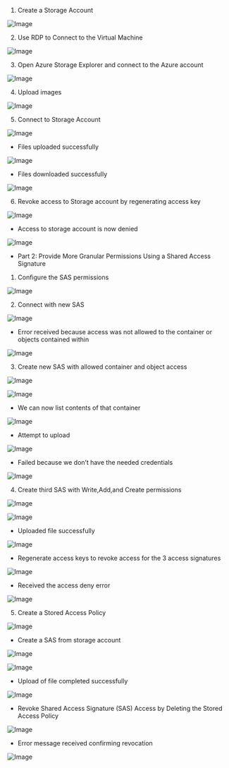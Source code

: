 1. Create a Storage Account

![Image](https://github.com/user-attachments/assets/43b28c03-4f80-4284-8455-c681d28fca1f)

2. Use RDP to Connect to the Virtual Machine

![Image](https://github.com/user-attachments/assets/1427a0cc-2e5f-43d8-8408-7180314012e0)

3. Open Azure Storage Explorer and connect to the Azure account

![Image](https://github.com/user-attachments/assets/9291095d-a6ad-4d5f-81cd-989c92714a5d)

4. Upload images

![Image](https://github.com/user-attachments/assets/8888bc9f-3798-4077-a447-fed2263185af)

5. Connect to Storage Account

![Image](https://github.com/user-attachments/assets/7e36c091-a7ef-4103-88f5-1a324026dcb9)

- Files uploaded successfully

![Image](https://github.com/user-attachments/assets/7a0ff864-27cf-4d28-8a2d-a4e2df92f26c)

- Files downloaded successfully

![Image](https://github.com/user-attachments/assets/8717b8a8-4009-4075-872d-369b66744f05)

6. Revoke access to Storage account by regenerating access key

![Image](https://github.com/user-attachments/assets/c8590e06-a240-4118-974d-dd9f8857d09f)

- Access to storage account is now denied

![Image](https://github.com/user-attachments/assets/dd265fe5-2841-4d01-9d6e-499253077963)

- Part 2: Provide More Granular Permissions Using a Shared Access Signature

1. Configure the SAS permissions

![Image](https://github.com/user-attachments/assets/faea8b84-5e05-444f-8590-e8c55267244b)

2. Connect with new SAS

![Image](https://github.com/user-attachments/assets/516465f5-d393-4c43-97e6-df71f295976f)

- Error received because access was not allowed to the container or objects contained within

![Image](https://github.com/user-attachments/assets/7a194e50-cf7d-4b08-b142-73950af4ee73)

3. Create new SAS with allowed container and object access

![Image](https://github.com/user-attachments/assets/7375e510-3bee-46e7-ac39-aacad8116b6c)

![Image](https://github.com/user-attachments/assets/343c05ec-a13a-4af5-9f32-5d4b8ee6d542)

- We can now list contents of that container

![Image](https://github.com/user-attachments/assets/4a588849-70c6-4cfb-932d-a6ec75d18c0c)

- Attempt to upload

![Image](https://github.com/user-attachments/assets/8f9922e7-328f-4288-989b-53ea49202c84)

- Failed because we don’t have the needed credentials

![Image](https://github.com/user-attachments/assets/fe0b1396-c5f7-46a6-adc3-23009b507906)

4. Create third SAS with Write,Add,and Create permissions

![Image](https://github.com/user-attachments/assets/7fbc0de4-6670-481d-9a24-9209fb959542)

![Image](https://github.com/user-attachments/assets/cd14e0ed-f124-45c6-be9e-0f22c5eca317)

- Uploaded file successfully

![Image](https://github.com/user-attachments/assets/bab1e5db-c922-44a2-b1b2-f3406a7c7e22)

- Regenerate access keys to revoke access for the 3 access signatures

![Image](https://github.com/user-attachments/assets/2014ba3a-529e-413b-ab94-6b70ddfcbb97)

- Received the access deny error

![Image](https://github.com/user-attachments/assets/9364a400-ac69-4d23-9dfc-f0ad48930341)

5. Create a Stored Access Policy

![Image](https://github.com/user-attachments/assets/6869c4a4-154b-4475-9556-33a611f79fc9)

- Create a SAS from storage account

![Image](https://github.com/user-attachments/assets/0fa0f735-a224-4e61-bf09-fe83d9239ec4)

![Image](https://github.com/user-attachments/assets/5bfba568-4189-4bf7-b9cd-6b6028c2b572)

- Upload of file completed successfully

![Image](https://github.com/user-attachments/assets/62b298fd-eb09-45b8-be46-5466ea9feef1)

- Revoke Shared Access Signature (SAS) Access by Deleting the Stored Access Policy

![Image](https://github.com/user-attachments/assets/effeea35-66aa-484a-be0f-0e6d55eba457)

- Error message received confirming revocation

![Image](https://github.com/user-attachments/assets/70e4e2ec-5bdf-4434-a538-9b51cb8b5196)

